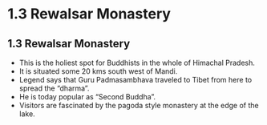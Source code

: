 # 1.3 Rewalsar Monastery
## 1.3 Rewalsar Monastery
* This is the holiest spot for Buddhists in the whole of Himachal Pradesh.
* It is situated some 20 kms south west of Mandi.
* Legend says that Guru Padmasambhava traveled to Tibet from here to spread the “dharma”.
* He is today popular as “Second Buddha”.
* Visitors are fascinated by the pagoda style monastery at the edge of the lake.